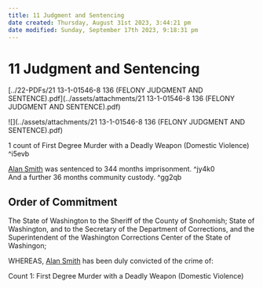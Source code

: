 ```yaml
---
title: 11 Judgment and Sentencing
date created: Thursday, August 31st 2023, 3:44:21 pm
date modified: Sunday, September 17th 2023, 9:18:31 pm
---
```


# 11 Judgment and Sentencing

[../22-PDFs/21 13-1-01546-8 136 (FELONY JUDGMENT AND SENTENCE).pdf](../assets/attachments/21 13-1-01546-8 136 (FELONY JUDGMENT AND SENTENCE).pdf)

![](../assets/attachments/21 13-1-01546-8 136 (FELONY JUDGMENT AND SENTENCE).pdf)

1 count of First Degree Murder with a Deadly Weapon (Domestic Violence) ^i5evb

[Alan Smith](./01%20Alan%20Smith.md#) was sentenced to 344 months imprisonment. ^jy4k0  
And a further 36 months community custody. ^gg2qb

## Order of Commitment

The State of Washington to the Sheriff of the County of Snohomish; State of Washington, and to the Secretary of the Department of Corrections, and the Superintendent of the Washington Corrections Center of the State of Washingon;

WHEREAS, [Alan Smith](./01%20Alan%20Smith.md#.md#) has been duly convicted of the crime of:

Count 1: First Degree Murder with a Deadly Weapon (Domestic Violence)

